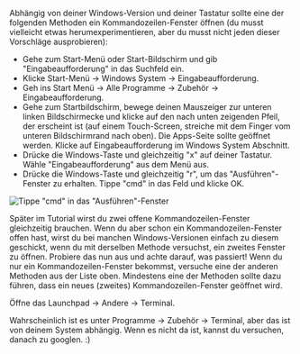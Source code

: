 <!--sec data-title="Opening: Windows" data-id="windows_prompt" data-collapse=true ces-->

Abhängig von deiner Windows-Version und deiner Tastatur sollte eine der folgenden Methoden ein Kommandozeilen-Fenster öffnen (du musst vielleicht etwas herumexperimentieren, aber du musst nicht jeden dieser Vorschläge ausprobieren):

- Gehe zum Start-Menü oder Start-Bildschirm und gib "Eingabeaufforderung" in das Suchfeld ein.
- Klicke Start-Menü → Windows System → Eingabeaufforderung.
- Geh ins Start Menü → Alle Programme → Zubehör → Eingabeaufforderung.
- Gehe zum Startbildschirm, bewege deinen Mauszeiger zur unteren linken Bildschirmecke und klicke auf den nach unten zeigenden Pfeil, der erscheint ist (auf einem Touch-Screen, streiche mit dem Finger vom unteren Bildschirmrand nach oben). Die Apps-Seite sollte geöffnet werden. Klicke auf Eingabeaufforderung im Windows System Abschnitt.
- Drücke die Windows-Taste und gleichzeitig "x" auf deiner Tastatur. Wähle "Eingabeaufforderung" aus dem Menü aus.
- Drücke die Windows-Taste und gleichzeitig "r", um das "Ausführen"-Fenster zu erhalten. Tippe "cmd" in das Feld und klicke OK.

![Tippe "cmd" in das "Ausführen"-Fenster](../python_installation/images/windows-plus-r.png)

Später im Tutorial wirst du zwei offene Kommandozeilen-Fenster gleichzeitig brauchen. Wenn du aber schon ein Kommandozeilen-Fenster offen hast, wirst du bei manchen Windows-Versionen einfach zu diesem geschickt, wenn du mit derselben Methode versuchst, ein zweites Fenster zu öffnen. Probiere das nun aus und achte darauf, was passiert! Wenn du nur ein Kommandozeilen-Fenster bekommst, versuche eine der anderen Methoden aus der Liste oben. Mindestens eine der Methoden sollte dazu führen, dass ein neues (zweites) Kommandozeilen-Fenster geöffnet wird.

<!--endsec-->

<!--sec data-title="Opening: OS X" data-id="OSX_prompt" data-collapse=true ces-->

Öffne das Launchpad → Andere → Terminal.

<!--endsec-->

<!--sec data-title="Opening: Linux" data-id="linux_prompt" data-collapse=true ces-->

Wahrscheinlich ist es unter Programme → Zubehör → Terminal, aber das ist von deinem System abhängig. Wenn es nicht da ist, kannst du versuchen, danach zu googlen. :)

<!--endsec-->